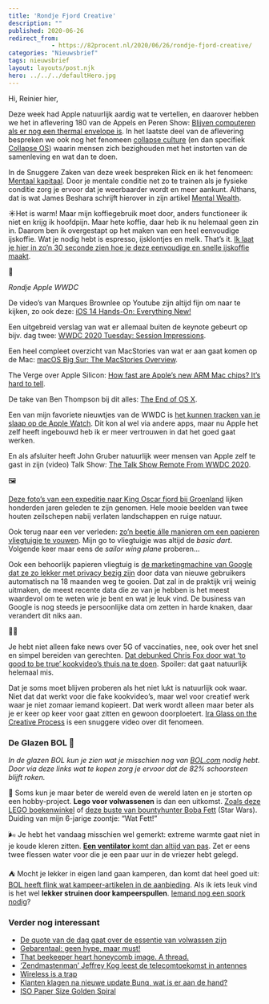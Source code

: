 ```yaml
---
title: 'Rondje Fjord Creative'
description: ""
published: 2020-06-26
redirect_from: 
            - https://82procent.nl/2020/06/26/rondje-fjord-creative/
categories: "Nieuwsbrief"
tags: nieuwsbrief	
layout: layouts/post.njk
hero: ../../../defaultHero.jpg
---
```

<!-- wp:paragraph -->

Hi, Reinier hier,

<!-- /wp:paragraph -->

<!-- wp:paragraph -->

Deze week had Apple natuurlijk aardig wat te vertellen, en daarover hebben we het in aflevering 180 van de Appels en Peren Show: [Blijven computeren als er nog een thermal envelope is](https://www.appelsenperenshow.nl/180). In het laatste deel van de aflevering bespreken we ook nog het fenomeen [collapse culture](https://www.reddit.com/r/PostCollapse/) (en dan specifiek [Collapse OS](https://collapseos.org)) waarin mensen zich bezighouden met het instorten van de samenleving en wat dan te doen.

<!-- /wp:paragraph -->

<!-- wp:paragraph -->

In de Snuggere Zaken van deze week bespreken Rick en ik het fenomeen: [Mentaal kapitaal](https://www.snuggerezaken.nl/33). Door je mentale conditie net zo te trainen als je fysieke conditie zorg je ervoor dat je weerbaarder wordt en meer aankunt. Althans, dat is wat James Beshara schrijft hierover in zijn artikel [Mental Wealth](https://jjbeshara.com/2020/06/04/mental-wealth/).

<!-- /wp:paragraph -->

<!-- wp:paragraph -->

☀️Het is warm! Maar mijn koffiegebruik moet door, anders functioneer ik niet en krijg ik hoofdpijn. Maar hete koffie, daar heb ik nu helemaal geen zin in. Daarom ben ik overgestapt op het maken van een heel eenvoudige ijskoffie. Wat je nodig hebt is espresso, ijsklontjes en melk. That’s it. [Ik laat je hier in zo’n 30 seconde zien hoe je deze eenvoudige en snelle ijskoffie maakt](https://www.instagram.com/p/CB45rh5F5cO/?igshid=etghl7xatdda).

<!-- /wp:paragraph -->

<!-- wp:paragraph -->

🍎

<!-- /wp:paragraph -->

<!-- wp:paragraph -->

_Rondje Apple WWDC_

<!-- /wp:paragraph -->

<!-- wp:paragraph -->

De video’s van Marques Brownlee op Youtube zijn altijd fijn om naar te kijken, zo ook deze: [iOS 14 Hands-On: Everything New!](https://www.youtube.com/watch?v=ZLyDvABxGF0)

<!-- /wp:paragraph -->

<!-- wp:paragraph -->

Een uitgebreid verslag van wat er allemaal buiten de keynote gebeurt op bijv. dag twee: [WWDC 2020 Tuesday: Session Impressions](https://sixcolors.com/post/2020/06/wwdc-2020-tuesday-session-impressions/).

<!-- /wp:paragraph -->

<!-- wp:paragraph -->

Een heel compleet overzicht van MacStories van wat er aan gaat komen op de Mac: [macOS Big Sur: The MacStories Overview](https://www.macstories.net/stories/macos-big-sur-the-macstories-overview/).

<!-- /wp:paragraph -->

<!-- wp:paragraph -->

The Verge over Apple Silicon: [How fast are Apple’s new ARM Mac chips? It’s hard to tell](https://www.theverge.com/2020/6/23/21296365/apple-mac-arm-processor-silicon-chips-performance-power-speed-wwdc-2020).

<!-- /wp:paragraph -->

<!-- wp:paragraph -->

De take van Ben Thompson bij dit alles: [The End of OS X](https://stratechery.com/2020/the-end-of-os-x/).

<!-- /wp:paragraph -->

<!-- wp:paragraph -->

Een van mijn favoriete nieuwtjes van de WWDC is [het kunnen tracken van je slaap op de Apple Watch](https://www.macrumors.com/2020/06/22/new-sleep-tracking-feature-apple-watch/). Dit kon al wel via andere apps, maar nu Apple het zelf heeft ingebouwd heb ik er meer vertrouwen in dat het goed gaat werken.

<!-- /wp:paragraph -->

<!-- wp:paragraph -->

En als afsluiter heeft John Gruber natuurlijk weer mensen van Apple zelf te gast in zijn (video) Talk Show: [The Talk Show Remote From WWDC 2020](https://www.youtube.com/watch?v=Hg9F1Qjv3iU&feature=emb_title).

<!-- /wp:paragraph -->

<!-- wp:paragraph -->

🖼

<!-- /wp:paragraph -->

<!-- wp:paragraph -->

[Deze foto’s van een expeditie naar King Oscar fjord bij Groenland](https://www.behance.net/gallery/90037973/Greenland-2018) lijken honderden jaren geleden te zijn genomen. Hele mooie beelden van twee houten zeilschepen nabij verlaten landschappen en ruige natuur.

<!-- /wp:paragraph -->

<!-- wp:paragraph -->

Ook terug naar een ver verleden: [zo’n beetje álle manieren om een papieren vliegtuigje te vouwen](https://www.foldnfly.com/index.html#/1-1-1-1-1-1-1-1-2). Mijn go to vliegtuigje was altijd de _basic dart_. Volgende keer maar eens de _sailor wing plane_ proberen…

<!-- /wp:paragraph -->

<!-- wp:paragraph -->

Ook een behoorlijk papieren vliegtuig is [de marketingmachine van Google dat ze zo lekker met privacy bezig zijn](https://www.theverge.com/2020/6/24/21301718/google-auto-delete-location-search-history-default-myactivity) door data van nieuwe gebruikers automatisch na 18 maanden weg te gooien. Dat zal in de praktijk vrij weinig uitmaken, de meest recente data die ze van je hebben is het meest waardevol om te weten wie je bent en wat je leuk vind. De business van Google is nog steeds je persoonlijke data om zetten in harde knaken, daar verandert dit niks aan.

<!-- /wp:paragraph -->

<!-- wp:paragraph -->

🧑‍🍳

<!-- /wp:paragraph -->

<!-- wp:paragraph -->

Je hebt niet alleen fake news over 5G of vaccinaties, nee, ook over het snel en simpel bereiden van gerechten. [Dat debunked Chris Fox door wat ‘to good to be true’ kookvideo’s thuis na te doen](https://twitter.com/thisisFoxx/status/1229439305225056256). Spoiler: dat gaat natuurlijk helemaal mis.

<!-- /wp:paragraph -->

<!-- wp:paragraph -->

Dat je soms moet blijven proberen als het niet lukt is natuurlijk ook waar. Niet dat dat werkt voor die fake kookvideo’s, maar wel voor creatief werk waar je niet zomaar iemand kopieert. Dat werk wordt alleen maar beter als je er keer op keer voor gaat zitten en gewoon doorploetert. [Ira Glass on the Creative Process](https://www.youtube.com/watch?v=PbC4gqZGPSY) is een snuggere video over dit fenomeen.

<!-- /wp:paragraph -->

<!-- wp:heading {"level":3} -->

### De Glazen BOL 🔮

<!-- /wp:heading -->

<!-- wp:paragraph -->

_In de glazen BOL kun je zien wat je misschien nog van [BOL.com](https://partner.bol.com/click/click?p=2&t=url&s=1066120&f=TXL&url=https%3A%2F%2Fwww.bol.com%2Fnl%2F&name=de%20winkel%20van%20ons%20allemaal) nodig hebt. Door via deze links wat te kopen zorg je ervoor dat de 82% schoorsteen blijft roken._

<!-- /wp:paragraph -->

<!-- wp:paragraph -->

💫 Soms kun je maar beter de wereld even de wereld laten en je storten op een hobby-project. **Lego voor volwassenen** is dan een uitkomst. [Zoals deze LEGO boekenwinkel](https://partner.bol.com/click/click?p=2&t=url&s=1066118&f=TXL&url=https%3A%2F%2Fwww.bol.com%2Fnl%2Fp%2Flego-creator-expert-boekenwinkel-10270%2F9200000127686051%2F&name=LEGO%20Creator%20Expert%20Boekenwinkel) of [deze buste van bountyhunter Boba Fett](https://partner.bol.com/click/click?p=2&t=url&s=1066118&f=TXL&url=https%3A%2F%2Fwww.bol.com%2Fnl%2Fp%2Flego-star-wars-boba-fett-helm-75277%2F9200000123981406%2F&name=LEGO%20Star%20Wars%20Boba%20Fett%20Helm) (Star Wars). Duiding van mijn 6-jarige zoontje: “Wat Fett!”

<!-- /wp:paragraph -->

<!-- wp:paragraph -->

🌬 Je hebt het vandaag misschien wel gemerkt: extreme warmte gaat niet in je koude kleren zitten. [**Een ventilator** komt dan altijd van pas](https://partner.bol.com/click/click?p=2&t=url&s=1066120&f=TXL&url=https%3A%2F%2Fwww.bol.com%2Fnl%2Fra%2Fnieuw-bij-bol-com-bodin-airco-s-en-ventilatoren%2F65821%2F&name=Bodin%20). Zet er eens twee flessen water voor die je een paar uur in de vriezer hebt gelegd.

<!-- /wp:paragraph -->

<!-- wp:paragraph -->

⛺ Mocht je lekker in eigen land gaan kamperen, dan komt dat heel goed uit: [BOL heeft flink wat kampeer-artikelen in de aanbieding](https://partner.bol.com/click/click?p=2&t=url&s=1066120&f=TXL&url=https%3A%2F%2Fwww.bol.com%2Fnl%2Fra%2Fkorting-op-kampeer-artikelen%2F66392%2F&name=korting%20op%20kampeer%20artikelen%20artikelen). Als ik íets leuk vind is het wel **lekker struinen door kampeerspullen**. [Iemand nog een spork nodig](https://partner.bol.com/click/click?p=2&t=url&s=1066120&f=TXL&url=https%3A%2F%2Fwww.bol.com%2Fnl%2Fp%2Flight-my-fire-spork-titanium%2F9200000022103581%2F&name=Light%20My%20Fire%20-%20Spork%20-%20Titanium)?

<!-- /wp:paragraph -->

<!-- wp:heading {"level":3} -->

### Verder nog interessant

<!-- /wp:heading -->

<!-- wp:list -->

- [De quote van de dag gaat over de essentie van volwassen zijn](https://mobile.twitter.com/themidult/status/1275675522962464768)
- [Gebarentaal: geen hype, maar must!](https://publicaties.zonmw.nl/gehandicapten-en-chronisch-zieken/over-het-leven-in-coronatijd/gebarentaal-geen-hype-maar-must/)
- [That beekeeper heart honeycomb image. A thread.](https://mobile.twitter.com/byrnesong/status/1273040654831058944)
- [‘Zendmastenman’ Jeffrey Kog leest de telecomtoekomst in antennes](https://www.nrc.nl/nieuws/2020/06/24/zendmastenman-jeffrey-kog-leest-de-telecomtoekomst-in-antennes-a4004000)
- [Wireless is a trap](https://www.lesswrong.com/posts/8hxvfZiqH24oqyr6y/wireless-is-a-trap)
- [Klanten klagen na nieuwe update Bunq, wat is er aan de hand?](https://www.sprout.nl/artikel/gebruikers-klagen-na-nieuwe-update-bunq-wat-er-aan-de-hand)
- [ISO Paper Size Golden Spiral](https://xkcd.com/2322/)

<!-- /wp:list -->

